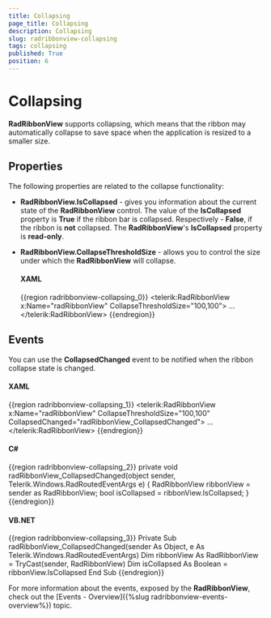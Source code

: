 ```yaml
---
title: Collapsing
page_title: Collapsing
description: Collapsing
slug: radribbonview-collapsing
tags: collapsing
published: True
position: 6
---
```


# Collapsing

__RadRibbonView__ supports collapsing, which means that the ribbon may automatically collapse to save space when the application is resized to a smaller size.

## Properties

The following properties are related to the collapse functionality:

* __RadRibbonView.IsCollapsed__ - gives you information about the current state of the __RadRibbonView__ control. The value of the __IsCollapsed__ property is __True__ if the ribbon bar is collapsed. Respectively - __False__, if the ribbon is __not__ collapsed. The __RadRibbonView__'s __IsCollapsed__ property is __read-only__.					

* __RadRibbonView.CollapseThresholdSize__ - allows you to control the size under which the __RadRibbonView__ will collapse.					

	#### __XAML__
	{{region radribbonview-collapsing_0}}
		<telerik:RadRibbonView x:Name="radRibbonView" CollapseThresholdSize="100,100">
			...
		</telerik:RadRibbonView>
	{{endregion}}

## Events

You can use the __CollapsedChanged__ event to be notified when the ribbon collapse state is changed.				

#### __XAML__
{{region radribbonview-collapsing_1}}
	<telerik:RadRibbonView x:Name="radRibbonView" CollapseThresholdSize="100,100" CollapsedChanged="radRibbonView_CollapsedChanged">
	 ...
	</telerik:RadRibbonView>
{{endregion}}

#### __C#__
{{region radribbonview-collapsing_2}}
	private void radRibbonView_CollapsedChanged(object sender, Telerik.Windows.RadRoutedEventArgs e)
	{
	 RadRibbonView ribbonView = sender as RadRibbonView;
	 bool isCollapsed = ribbonView.IsCollapsed;
	}
{{endregion}}

#### __VB.NET__
{{region radribbonview-collapsing_3}}
	Private Sub radRibbonView_CollapsedChanged(sender As Object, e As Telerik.Windows.RadRoutedEventArgs)
		Dim ribbonView As RadRibbonView = TryCast(sender, RadRibbonView)
		Dim isCollapsed As Boolean = ribbonView.IsCollapsed	
	End Sub
{{endregion}}

For more information about the events, exposed by the __RadRibbonView__, check out the [Events - Overview]({%slug radribbonview-events-overview%}) topic.